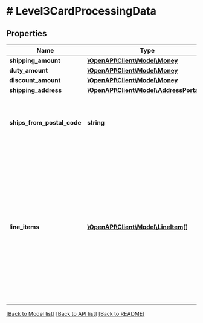 # # Level3CardProcessingData

## Properties

Name | Type | Description | Notes
------------ | ------------- | ------------- | -------------
**shipping_amount** | [**\OpenAPI\Client\Model\Money**](Money.md) |  | [optional]
**duty_amount** | [**\OpenAPI\Client\Model\Money**](Money.md) |  | [optional]
**discount_amount** | [**\OpenAPI\Client\Model\Money**](Money.md) |  | [optional]
**shipping_address** | [**\OpenAPI\Client\Model\AddressPortable**](AddressPortable.md) |  | [optional]
**ships_from_postal_code** | **string** | Use this field to specify the postal code of the shipping location. | [optional]
**line_items** | [**\OpenAPI\Client\Model\LineItem[]**](LineItem.md) | A list of the items that were purchased with this payment. If your merchant account has been configured for Level 3 processing this field will be passed to the processor on your behalf. | [optional]

[[Back to Model list]](../../README.md#models) [[Back to API list]](../../README.md#endpoints) [[Back to README]](../../README.md)

